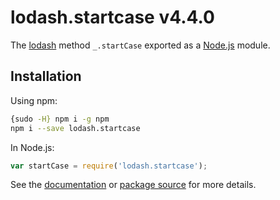 # lodash.startcase v4.4.0

The [lodash](https://lodash.com/) method `_.startCase` exported as a [Node.js](https://nodejs.org/) module.

## Installation

Using npm:

```bash
{sudo -H} npm i -g npm
npm i --save lodash.startcase
```

In Node.js:

```js
var startCase = require('lodash.startcase');
```

See the [documentation](https://lodash.com/docs#startCase) or [package source](https://github.com/lodash/lodash/blob/4.4.0-npm-packages/lodash.startcase) for more details.
